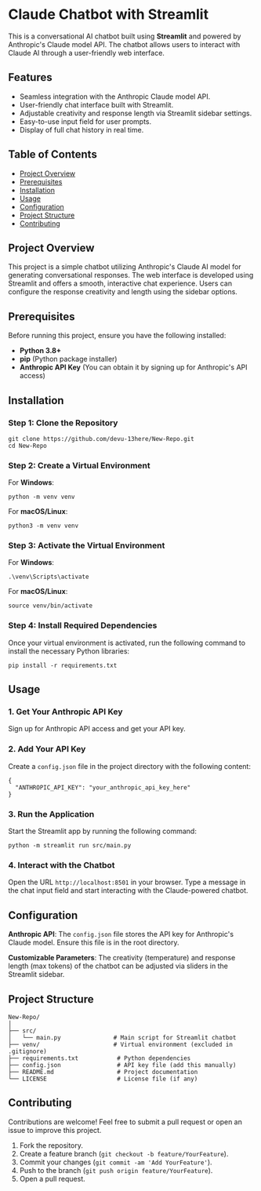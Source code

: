 <h1>Claude Chatbot with Streamlit</h1>

<p>This is a conversational AI chatbot built using <strong>Streamlit</strong> and powered by Anthropic's Claude model API. The chatbot allows users to interact with Claude AI through a user-friendly web interface.</p>

<h2>Features</h2>
<ul>
    <li>Seamless integration with the Anthropic Claude model API.</li>
    <li>User-friendly chat interface built with Streamlit.</li>
    <li>Adjustable creativity and response length via Streamlit sidebar settings.</li>
    <li>Easy-to-use input field for user prompts.</li>
    <li>Display of full chat history in real time.</li>
</ul>

<h2>Table of Contents</h2>
<ul>
    <li><a href="#project-overview">Project Overview</a></li>
    <li><a href="#prerequisites">Prerequisites</a></li>
    <li><a href="#installation">Installation</a></li>
    <li><a href="#usage">Usage</a></li>
    <li><a href="#configuration">Configuration</a></li>
    <li><a href="#project-structure">Project Structure</a></li>
    <li><a href="#contributing">Contributing</a></li>
</ul>

<h2 id="project-overview">Project Overview</h2>
<p>This project is a simple chatbot utilizing Anthropic's Claude AI model for generating conversational responses. The web interface is developed using Streamlit and offers a smooth, interactive chat experience. Users can configure the response creativity and length using the sidebar options.</p>

<h2 id="prerequisites">Prerequisites</h2>
<p>Before running this project, ensure you have the following installed:</p>
<ul>
    <li><strong>Python 3.8+</strong></li>
    <li><strong>pip</strong> (Python package installer)</li>
    <li><strong>Anthropic API Key</strong> (You can obtain it by signing up for Anthropic's API access)</li>
</ul>

<h2 id="installation">Installation</h2>

<h3>Step 1: Clone the Repository</h3>
<pre><code>git clone https://github.com/devu-13here/New-Repo.git
cd New-Repo
</code></pre>

<h3>Step 2: Create a Virtual Environment</h3>
<p>For <strong>Windows</strong>:</p>
<pre><code>python -m venv venv</code></pre>
<p>For <strong>macOS/Linux</strong>:</p>
<pre><code>python3 -m venv venv</code></pre>

<h3>Step 3: Activate the Virtual Environment</h3>
<p>For <strong>Windows</strong>:</p>
<pre><code>.\venv\Scripts\activate</code></pre>
<p>For <strong>macOS/Linux</strong>:</p>
<pre><code>source venv/bin/activate</code></pre>

<h3>Step 4: Install Required Dependencies</h3>
<p>Once your virtual environment is activated, run the following command to install the necessary Python libraries:</p>
<pre><code>pip install -r requirements.txt</code></pre>

<h2 id="usage">Usage</h2>

<h3>1. Get Your Anthropic API Key</h3>
<p>Sign up for Anthropic API access and get your API key.</p>

<h3>2. Add Your API Key</h3>
<p>Create a <code>config.json</code> file in the project directory with the following content:</p>
<pre><code>{
  "ANTHROPIC_API_KEY": "your_anthropic_api_key_here"
}
</code></pre>

<h3>3. Run the Application</h3>
<p>Start the Streamlit app by running the following command:</p>
<pre><code>python -m streamlit run src/main.py</code></pre>

<h3>4. Interact with the Chatbot</h3>
<p>Open the URL <code>http://localhost:8501</code> in your browser. Type a message in the chat input field and start interacting with the Claude-powered chatbot.</p>

<h2 id="configuration">Configuration</h2>
<p><strong>Anthropic API</strong>: The <code>config.json</code> file stores the API key for Anthropic's Claude model. Ensure this file is in the root directory.</p>
<p><strong>Customizable Parameters</strong>: The creativity (temperature) and response length (max tokens) of the chatbot can be adjusted via sliders in the Streamlit sidebar.</p>

<h2 id="project-structure">Project Structure</h2>
<pre><code>New-Repo/
│
├── src/
│   └── main.py               # Main script for Streamlit chatbot
├── venv/                     # Virtual environment (excluded in .gitignore)
├── requirements.txt           # Python dependencies
├── config.json                # API key file (add this manually)
├── README.md                  # Project documentation
└── LICENSE                    # License file (if any)
</code></pre>

<h2 id="contributing">Contributing</h2>
<p>Contributions are welcome! Feel free to submit a pull request or open an issue to improve this project.</p>

<ol>
    <li>Fork the repository.</li>
    <li>Create a feature branch (<code>git checkout -b feature/YourFeature</code>).</li>
    <li>Commit your changes (<code>git commit -am 'Add YourFeature'</code>).</li>
    <li>Push to the branch (<code>git push origin feature/YourFeature</code>).</li>
    <li>Open a pull request.</li>
</ol>

</body>
</html>
